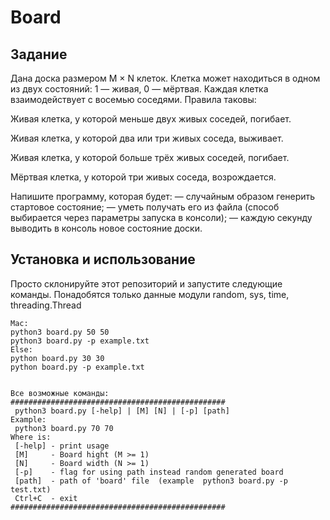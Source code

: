 # Board

## Задание

Дана доска размером M × N клеток. Клетка может находиться в одном из двух состояний: 1 — живая, 0 — мёртвая. Каждая клетка взаимодействует с восемью соседями. Правила таковы:

Живая клетка, у которой меньше двух живых соседей, погибает.

Живая клетка, у которой два или три живых соседа, выживает.

Живая клетка, у которой больше трёх живых соседей, погибает.

Мёртвая клетка, у которой три живых соседа, возрождается.

Напишите программу, которая будет:
— случайным образом генерить стартовое состояние;
— уметь получать его из файла (способ выбирается через параметры запуска в консоли);
— каждую секунду выводить в консоль новое состояние доски.

## Установка и использование

Просто склонируйте этот репозиторий и запустите следующие команды.
Понадобятся только данные модули random, sys, time, threading.Thread

```
Mac:
python3 board.py 50 50
python3 board.py -p example.txt
Else:
python board.py 30 30
python board.py -p example.txt


Все возможные команды:
################################################
 python3 board.py [-help] | [M] [N] | [-p] [path]
Example:
 python3 board.py 70 70
Where is:
 [-help] - print usage
 [M]     - Board hight (M >= 1)
 [N]     - Board width (N >= 1)
 [-p]    - flag for using path instead random generated board
 [path]  - path of 'board' file  (example  python3 board.py -p test.txt)
 Ctrl+C  - exit
################################################

```
